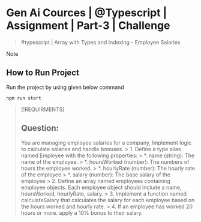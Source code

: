 # Gen Ai Cources | @Typescript | Assignment | Part-3 | Challenge
  > #typescript | Array with Types and Indexing - Employee Salaries

> [!NOTE]
> ## How to Run Project
> Run the project by using given below command
  > ```
  > npm run start
  > ```

> [!REQUIRMENTS]
> ## Question: 
> You are managing employee salaries for a company, Implement logic to calculate salaries and handle bonuses.
    > 1. Define a type alias named Employee with the following properties:
        > *. name (string): The name of the employee.
        > *. hoursWorked (number): The numbers of hours the employee worked.
        > *. hourlyRate (number): The hourly rate of the employee
        > *. salary (number): The base salary of the employee
    > 2. Define an array named employees containing employee objects. Each employee object should include a name, hoursWorked, hourlyRate, salary.
    > 3. Implement a function named calculateSalary that calculates the salary for each employee based on the hours worked and hourly rate.
    > 4. If an employee has worked 20 hours or more. apply a 10% bonus to their salary.